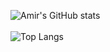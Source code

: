 <!-- ### Hi there 👋 -->

<!--
**amir-raissi/amir-raissi** is a ✨ _special_ ✨ repository because its `README.md` (this file) appears on your GitHub profile.

Here are some ideas to get you started:

- 🔭 I’m currently working on ...
- 🌱 I’m currently learning ...
- 👯 I’m looking to collaborate on ...
- 🤔 I’m looking for help with ...
- 💬 Ask me about ...
- 📫 How to reach me: ...
- 😄 Pronouns: ...
- ⚡ Fun fact: ...
-->

![Amir's GitHub stats](https://github-readme-stats.vercel.app/api?username=amir-raissi&count_private=true&show_icons=true&theme=radical&hide=stars)
<br>
<br>
![Top Langs](https://github-readme-stats.vercel.app/api/top-langs/?username=amir-raissi&layout=compact)
